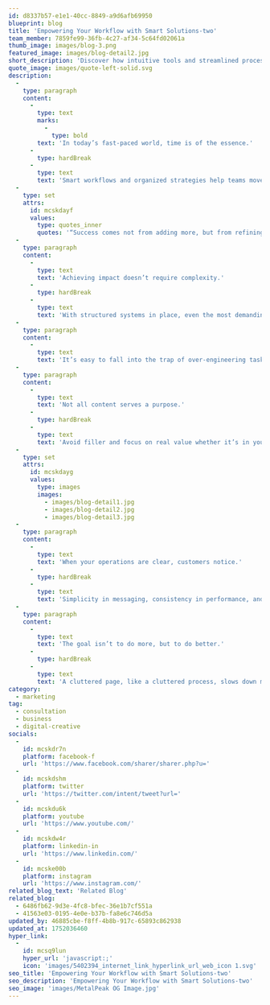 ```yaml
---
id: d8337b57-e1e1-40cc-8849-a9d6afb69950
blueprint: blog
title: 'Empowering Your Workflow with Smart Solutions-two'
team_member: 7859fe99-36fb-4c27-af34-5c64fd02061a
thumb_image: images/blog-3.png
featured_image: images/blog-detail2.jpg
short_description: 'Discover how intuitive tools and streamlined processes can elevate productivity, reduce effort, and transform the way you manage projects.'
quote_image: images/quote-left-solid.svg
description:
  -
    type: paragraph
    content:
      -
        type: text
        marks:
          -
            type: bold
        text: 'In today’s fast-paced world, time is of the essence.'
      -
        type: hardBreak
      -
        type: text
        text: 'Smart workflows and organized strategies help teams move faster and more effectively. By aligning tools with intent, businesses can simplify their daily operations and stay focused on what truly matters growth and innovation.'
  -
    type: set
    attrs:
      id: mcskdayf
      values:
        type: quotes_inner
        quotes: '“Success comes not from adding more, but from refining what already exists.”'
  -
    type: paragraph
    content:
      -
        type: text
        text: 'Achieving impact doesn’t require complexity.'
      -
        type: hardBreak
      -
        type: text
        text: 'With structured systems in place, even the most demanding projects can become manageable. From centralized communication to well-defined processes, the secret lies in execution not in volume.'
  -
    type: paragraph
    content:
      -
        type: text
        text: 'It’s easy to fall into the trap of over-engineering tasks. But the best solutions are often the simplest. Minimal friction, clear accountability, and intuitive workflows reduce confusion and improve team morale. When done right, productivity feels effortless.'
  -
    type: paragraph
    content:
      -
        type: text
        text: 'Not all content serves a purpose.'
      -
        type: hardBreak
      -
        type: text
        text: 'Avoid filler and focus on real value whether it’s in your messaging, your design, or your delivery. Avoiding unnecessary distractions ensures clarity across every channel of communication.'
  -
    type: set
    attrs:
      id: mcskdayg
      values:
        type: images
        images:
          - images/blog-detail1.jpg
          - images/blog-detail2.jpg
          - images/blog-detail3.jpg
  -
    type: paragraph
    content:
      -
        type: text
        text: 'When your operations are clear, customers notice.'
      -
        type: hardBreak
      -
        type: text
        text: 'Simplicity in messaging, consistency in performance, and seamless experience builds lasting trust. And in today’s digital world, trust is the real currency.'
  -
    type: paragraph
    content:
      -
        type: text
        text: 'The goal isn’t to do more, but to do better.'
      -
        type: hardBreak
      -
        type: text
        text: 'A cluttered page, like a cluttered process, slows down momentum. Keep it clean. Keep it effective. Keep it human.'
category:
  - marketing
tag:
  - consultation
  - business
  - digital-creative
socials:
  -
    id: mcskdr7n
    platform: facebook-f
    url: 'https://www.facebook.com/sharer/sharer.php?u='
  -
    id: mcskdshm
    platform: twitter
    url: 'https://twitter.com/intent/tweet?url='
  -
    id: mcskdu6k
    platform: youtube
    url: 'https://www.youtube.com/'
  -
    id: mcskdw4r
    platform: linkedin-in
    url: 'https://www.linkedin.com/'
  -
    id: mcske00b
    platform: instagram
    url: 'https://www.instagram.com/'
related_blog_text: 'Related Blog'
related_blog:
  - 6486fb62-9d3e-4fc8-bfec-36e1b7cf551a
  - 41563e03-0195-4e0e-b37b-fa8e6c746d5a
updated_by: 46885cbe-f8ff-4b8b-917c-65893c862938
updated_at: 1752036460
hyper_link:
  -
    id: mcsq9lun
    hyper_url: 'javascript:;'
    icon: 'images/5402394_internet_link_hyperlink_url_web_icon 1.svg'
seo_title: 'Empowering Your Workflow with Smart Solutions-two'
seo_description: 'Empowering Your Workflow with Smart Solutions-two'
seo_image: 'images/MetalPeak OG Image.jpg'
---
```

